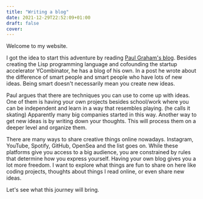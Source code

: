 ```yaml
---
title: "Writing a blog"
date: 2021-12-29T22:52:09+01:00
draft: false
cover:
---
```


Welcome to my website.  

I got the idea to start this adventure by reading [Paul Graham's blog](http://www.paulgraham.com). Besides creating the Lisp programming language and cofounding the startup accelerator YCombinator, he has a blog of his own. In a post he wrote about the difference of smart people and smart people who have lots of new ideas. Being smart doesn't necessarily mean you create new ideas.  

Paul argues that there are techniques you can use to come up with ideas. One of them is having your own projects besides school/work where you can be independent and learn in a way that resembles playing. (he calls it skating) Apparently many big companies started in this way. Another way to get new ideas is by writing down your thoughts. This will process them on a deeper level and organize them.

There are many ways to share creative things online nowadays. Instagram, YouTube, Spotify, GitHub, OpenSea and the list goes on. While these platforms give you access to a big audience, you are constrained by rules that determine how you express yourself. Having your own blog gives you a lot more freedom. I want to explore what things are fun to share on here like coding projects, thoughts about things I read online, or even share new ideas.

Let's see what this journey will bring.
